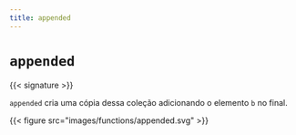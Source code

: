 ```yaml
---
title: appended
---
```


# `appended`

{{< signature >}}

`appended` cria uma cópia dessa coleção adicionando o elemento `b` no final.

{{< figure src="images/functions/appended.svg" >}}
